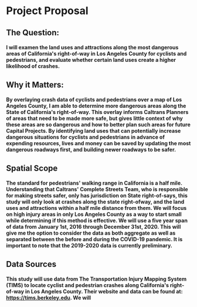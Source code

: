 # Project Proposal
## The Question: 
#### I will examen the land uses and attractions along the most dangerous areas of California's right-of-way in Los Angeles County for cyclists and pedestrians, and evaluate whether certain land uses create a higher likelihood of crashes.
## Why it Matters:
#### By overlaying crash data of cyclists and pedestrians over a map of Los Angeles County, I am able to determine more dangerous areas along the State of California's right-of-way. This overlay informs Caltrans Planners of areas that need to be made more safe, but gives little context of why these areas are so dangerous and how to better plan such areas for future Capital Projects. By identifying land uses that can potentially increase dangerous situations for cyclists and pedestrians in advance of expending resources, lives and money can be saved by updating the most dangerous roadways first, and building newer roadways to be safer. 
## Spatial Scope
#### The standard for pedestrians' walking range in California is a half mile. Understanding that Caltrans' Complete Streets Team, who is responsible for making streets safer, only has jurisdiction on State right-of-says, this study will only look at crashes along the state right-ofway, and the land uses and attractions within a half mile distance from them. We will focus on high injury areas in only Los Angeles County as a way to start small while determining if this method is effective. We will use a five year span of data from January 1st, 2016 through December 31st, 2020. This will give me the option to consider the data as both aggregate as well as separated between the before and during the COVID-19 pandemic. It is important to note that the 2019-2020 data is currently preliminary. 
## Data Sources
#### This study will use data from The Transportation Injury Mapping System (TIMS) to locate cyclist and pedestrian crashes along California's right-of-way in Los Angeles County. Their website and data can be found at: https://tims.berkeley.edu. We will 
